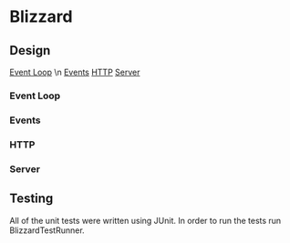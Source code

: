 # Blizzard

## Design

[Event Loop](Event-Loop)  \n  [Events](Events)    [HTTP](HTTP)    [Server](Server)

### Event Loop

### Events

### HTTP

### Server

## Testing 

All of the unit tests were written using JUnit. In order to run the tests run BlizzardTestRunner.
